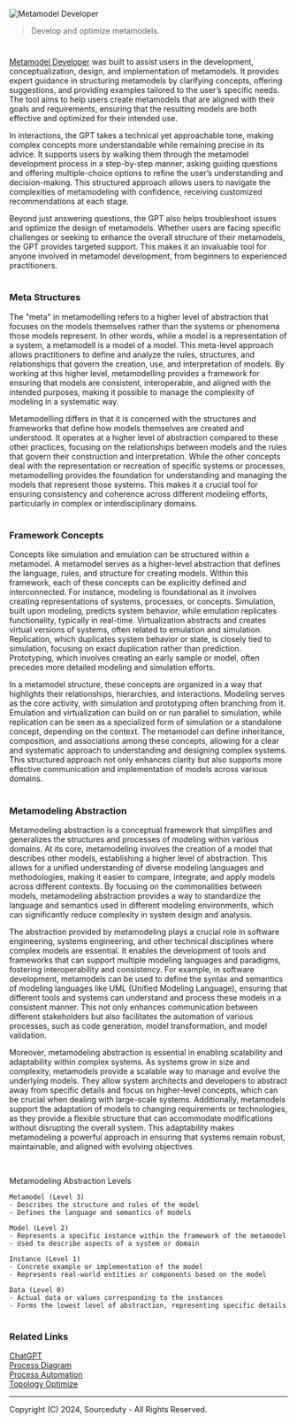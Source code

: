 ![Metamodel Developer](https://github.com/user-attachments/assets/2500004c-24a5-4b60-bbcc-d45f8c7a106d)

> Develop and optimize metamodels.

#

[Metamodel Developer](https://chatgpt.com/g/g-s1unDe1Rg-metamodel-developer) was built to assist users in the development, conceptualization, design, and implementation of metamodels. It provides expert guidance in structuring metamodels by clarifying concepts, offering suggestions, and providing examples tailored to the user’s specific needs. The tool aims to help users create metamodels that are aligned with their goals and requirements, ensuring that the resulting models are both effective and optimized for their intended use.

In interactions, the GPT takes a technical yet approachable tone, making complex concepts more understandable while remaining precise in its advice. It supports users by walking them through the metamodel development process in a step-by-step manner, asking guiding questions and offering multiple-choice options to refine the user’s understanding and decision-making. This structured approach allows users to navigate the complexities of metamodeling with confidence, receiving customized recommendations at each stage.

Beyond just answering questions, the GPT also helps troubleshoot issues and optimize the design of metamodels. Whether users are facing specific challenges or seeking to enhance the overall structure of their metamodels, the GPT provides targeted support. This makes it an invaluable tool for anyone involved in metamodel development, from beginners to experienced practitioners.

#
### Meta Structures

The "meta" in metamodelling refers to a higher level of abstraction that focuses on the models themselves rather than the systems or phenomena those models represent. In other words, while a model is a representation of a system, a metamodell is a model of a model. This meta-level approach allows practitioners to define and analyze the rules, structures, and relationships that govern the creation, use, and interpretation of models. By working at this higher level, metamodelling provides a framework for ensuring that models are consistent, interoperable, and aligned with the intended purposes, making it possible to manage the complexity of modeling in a systematic way.

Metamodelling differs in that it is concerned with the structures and frameworks that define how models themselves are created and understood. It operates at a higher level of abstraction compared to these other practices, focusing on the relationships between models and the rules that govern their construction and interpretation. While the other concepts deal with the representation or recreation of specific systems or processes, metamodelling provides the foundation for understanding and managing the models that represent those systems. This makes it a crucial tool for ensuring consistency and coherence across different modeling efforts, particularly in complex or interdisciplinary domains.

#
### Framework Concepts

Concepts like simulation and emulation can be structured within a metamodel. A metamodel serves as a higher-level abstraction that defines the language, rules, and structure for creating models. Within this framework, each of these concepts can be explicitly defined and interconnected. For instance, modeling is foundational as it involves creating representations of systems, processes, or concepts. Simulation, built upon modeling, predicts system behavior, while emulation replicates functionality, typically in real-time. Virtualization abstracts and creates virtual versions of systems, often related to emulation and simulation. Replication, which duplicates system behavior or state, is closely tied to simulation, focusing on exact duplication rather than prediction. Prototyping, which involves creating an early sample or model, often precedes more detailed modeling and simulation efforts.

In a metamodel structure, these concepts are organized in a way that highlights their relationships, hierarchies, and interactions. Modeling serves as the core activity, with simulation and prototyping often branching from it. Emulation and virtualization can build on or run parallel to simulation, while replication can be seen as a specialized form of simulation or a standalone concept, depending on the context. The metamodel can define inheritance, composition, and associations among these concepts, allowing for a clear and systematic approach to understanding and designing complex systems. This structured approach not only enhances clarity but also supports more effective communication and implementation of models across various domains.

#
### Metamodeling Abstraction

Metamodeling abstraction is a conceptual framework that simplifies and generalizes the structures and processes of modeling within various domains. At its core, metamodeling involves the creation of a model that describes other models, establishing a higher level of abstraction. This allows for a unified understanding of diverse modeling languages and methodologies, making it easier to compare, integrate, and apply models across different contexts. By focusing on the commonalities between models, metamodeling abstraction provides a way to standardize the language and semantics used in different modeling environments, which can significantly reduce complexity in system design and analysis.

The abstraction provided by metamodeling plays a crucial role in software engineering, systems engineering, and other technical disciplines where complex models are essential. It enables the development of tools and frameworks that can support multiple modeling languages and paradigms, fostering interoperability and consistency. For example, in software development, metamodels can be used to define the syntax and semantics of modeling languages like UML (Unified Modeling Language), ensuring that different tools and systems can understand and process these models in a consistent manner. This not only enhances communication between different stakeholders but also facilitates the automation of various processes, such as code generation, model transformation, and model validation.

Moreover, metamodeling abstraction is essential in enabling scalability and adaptability within complex systems. As systems grow in size and complexity, metamodels provide a scalable way to manage and evolve the underlying models. They allow system architects and developers to abstract away from specific details and focus on higher-level concepts, which can be crucial when dealing with large-scale systems. Additionally, metamodels support the adaptation of models to changing requirements or technologies, as they provide a flexible structure that can accommodate modifications without disrupting the overall system. This adaptability makes metamodeling a powerful approach in ensuring that systems remain robust, maintainable, and aligned with evolving objectives.

<br>

Metamodeling Abstraction Levels
```
Metamodel (Level 3)
- Describes the structure and rules of the model
- Defines the language and semantics of models

Model (Level 2)
- Represents a specific instance within the framework of the metamodel
- Used to describe aspects of a system or domain

Instance (Level 1)
- Concrete example or implementation of the model
- Represents real-world entities or components based on the model

Data (Level 0)
- Actual data or values corresponding to the instances
- Forms the lowest level of abstraction, representing specific details
```

#
### Related Links

[ChatGPT](https://github.com/sourceduty/ChatGPT)
<br>
[Process Diagram](https://github.com/sourceduty/Process_Diagram)
<br>
[Process Automation](https://github.com/sourceduty/Process_Automation)
<br>
[Topology Optimize](https://github.com/sourceduty/Topology_Optimize)

***
Copyright (C) 2024, Sourceduty - All Rights Reserved.
